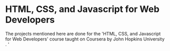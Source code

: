 # HTML, CSS, and Javascript for Web Developers


The projects mentioned here are done for the 'HTML, CSS, and Javascript for Web Developers' course taught on Coursera by John Hopkins University . 
'
